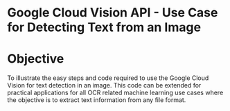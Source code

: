 # Google Cloud Vision API - Use Case for Detecting Text from an Image

# Objective
To illustrate the easy steps and code required to use the Google Cloud Vision for text detection in an image. This code can be extended for practical applications for all OCR related machine learning use cases where the objective is to extract text information from any file format.


